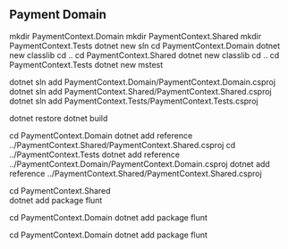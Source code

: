 ## Payment Domain

  mkdir PaymentContext.Domain
  mkdir PaymentContext.Shared
  mkdir PaymentContext.Tests
  dotnet new sln
  cd PaymentContext.Domain
  dotnet new classlib
  cd ..
  cd PaymentContext.Shared
  dotnet new classlib
  cd ..
  cd PaymentContext.Tests
  dotnet new mstest


  dotnet sln add PaymentContext.Domain/PaymentContext.Domain.csproj
  dotnet sln add PaymentContext.Shared/PaymentContext.Shared.csproj
  dotnet sln add PaymentContext.Tests/PaymentContext.Tests.csproj

  dotnet restore
  dotnet build

cd PaymentContext.Domain
dotnet add reference ../PaymentContext.Shared/PaymentContext.Shared.csproj
cd ../PaymentContext.Tests
dotnet add reference ../PaymentContext.Domain/PaymentContext.Domain.csproj
dotnet add reference ../PaymentContext.Shared/PaymentContext.Shared.csproj





cd PaymentContext.Shared   
dotnet add package flunt 

cd PaymentContext.Domain 
dotnet add package flunt  

cd PaymentContext.Domain 
dotnet add package flunt